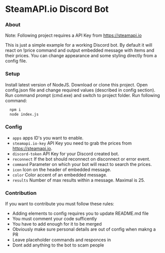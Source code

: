 # SteamAPI.io Discord Bot

### About
Note: Following project requires a API Key from https://steamapi.io

This is just a simple example for a working Discord bot. By default it will react on !price command and output embedded message with items and their prices. You can change appearance and some styling directly from a config file.

### Setup
Install latest version of NodeJS.
Download or clone this project.
Open config.json file and change required values (described in config section).
Run command prompt (cmd.exe) and switch to project folder.
Run following command:
```BASH
  npm i
  node index.js
```

### Config
- `apps` apps ID's you want to enable.
- `steamapi.io-key` API Key you need to grab the prices from https://steamapi.io.
- `discord-token` API Key for your Discord created bot.
- `reconnect` If the bot should reconnect on disconnect or error event.
- `command` Parameter on which your bot will react to search the prices.
- `icon` Icon on the header of embedded message.
- `color` Color accent of an embedded message.
- `results` Number of max results within a message. Maximal is 25.

### Contribution
If you want to contribute you must follow these rules:
- Adding elements to config requires you to update README.md file
- You must comment your code sufficently
- You have to add enough for it to be merged
- Obviously make sure personal details are out of config when makng a PR
- Leave placeholder commands and responces in
- Dont add anything to the bot to scam people
